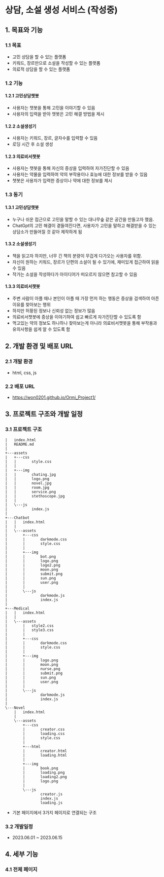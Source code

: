 # 상담, 소설 생성 서비스 (작성중)


## 1. 목표와 기능
### 1.1 목표
- 고민 상담을 할 수 있는 플랫폼
- 키워드, 장르만으로 소설을 작성할 수 있는 플랫폼
- 의료적 상담을 할 수 있는 플랫폼

### 1.2 기능
#### 1.2.1 고민상담챗봇
- 사용자는 챗봇을 통해 고민을 이야기할 수 있음
- 사용자의 입력을 받아 챗봇은 고민 해결 방법을 제시
#### 1.2.2 소설생성기
- 사용자는 키워드, 장르, 글자수를 입력할 수 있음
- 로딩 시간 후 소설 생성
#### 1.2.3 의료비서챗봇
- 사용자는 챗봇을 통해 자신의 증상을 입력하여 자가진단할 수 있음
- 사용자는 약물을 입력하여 약의 부작용이나 효능에 대한 정보를 받을 수 있음
- 챗봇은 사용자가 입력한 증상이나 약에 대한 정보를 제시

### 1.3 동기
#### 1.3.1 고민상담챗봇
- 누구나 쉬운 접근으로 고민을 말할 수 있는 대나무숲 같은 공간을 만들고자 했음.
- ChatGpt의 고민 해결이 곁들여진다면, 사용자가 고민을 말하고 해결받을 수 있는 상담소가 만들어질 것 같아 제작하게 됨
#### 1.3.2 소설생성기
- 책을 읽고자 하지만, 너무 긴 책의 분량이 무겁게 다가오는 사용자를 위함.
- 자신이 원하는 키워드, 장르가 단편의 소설이 될 수 있기에, 재미있게 접근하여 읽을 수 있음
- 작가는 소설을 작성하다가 아이디어가 떠오르지 않으면 참고할 수 있음
#### 1.3.3 의료비서챗봇
- 주변 사람이 아플 때나 본인이 아플 때 가장 먼저 하는 행동은 증상을 검색하여 아픈 이유를 찾아보는 행위
- 하지만 허황된 정보나 신뢰성 없는 정보가 많음
- 의료비서챗봇에 증상을 이야기하여 쉽고 빠르게 자가진단할 수 있도록 함
- 먹고있는 약의 정보도 하나하나 찾아보는게 아니라 의료비서챗봇을 통해 부작용과 유의사항을 쉽게 알 수 있도록 함


## 2. 개발 환경 및 배포 URL
### 2.1 개발 환경
- html, css, js
### 2.2 배포 URL
- https://won0201.github.io/Ormi_Project1/


## 3. 프로젝트 구조와 개발 일정
### 3.1 프로젝트 구조
```
|   index.html
|   README.md
|   
+---assets
|   +---css
|   |       style.css
|   |       
|   +---img
|   |       chating.jpg
|   |       logo.png
|   |       novel.jpg
|   |       room.jpg
|   |       service.png
|   |       stethoscope.jpg
|   |       
|   \---js
|           index.js
|           
+---Chatbot
|   |   index.html
|   |   
|   \---assets
|       +---css
|       |       darkmode.css
|       |       style.css
|       |       
|       +---img
|       |       bot.png
|       |       logo.png
|       |       logo2.png
|       |       moon.png
|       |       submit.png
|       |       sun.png
|       |       user.png
|       |       
|       \---js
|               darkmode.js
|               index.js
|               
+---Medical
|   |   index.html
|   |   
|   \---assets
|       |   style2.css
|       |   style3.css
|       |   
|       +---css
|       |       darkmode.css
|       |       style.css
|       |       
|       +---img
|       |       logo.png
|       |       moon.png
|       |       nurse.png
|       |       submit.png
|       |       sun.png
|       |       user.png
|       |       
|       \---js
|               darkmode.js
|               index.js
|               
\---Novel
    |   index.html
    |   
    \---assets
        +---css
        |       creator.css
        |       loading.css
        |       style.css
        |       
        +---html
        |       creator.html
        |       loading.html
        |       
        +---img
        |       book.png
        |       loading.png
        |       loading2.png
        |       logo.png
        |       
        \---js
                creator.js
                index.js
                loading.js
```
- 기본 페이지에서 3가지 페이지로 연결되는 구조

### 3.2 개발일정
- 2023.06.01 ~ 2023.06.15  

## 4. 세부 기능
### 4.1 전체 페이지
